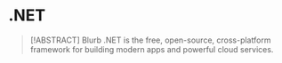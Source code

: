 # .NET

> [!ABSTRACT] Blurb
> .NET is the free, open-source, cross-platform framework for building modern apps and powerful cloud services.
